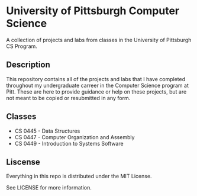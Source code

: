 # University of Pittsburgh Computer Science
A collection of projects and labs from classes in the University of Pittsburgh CS Program.

## Description
This repository contains all of the projects and labs that I have completed throughout my undergraduate carreer in the Computer Science program at Pitt. These are here to provide guidance or help on these projects, but are not meant to be copied or resubmitted in any form.

## Classes
* CS 0445 - Data Structures
* CS 0447 - Computer Organization and Assembly
* CS 0449 - Introduction to Systems Software

## Liscense
Everything in this repo is distributed under the MIT License.

See LICENSE for more information.
